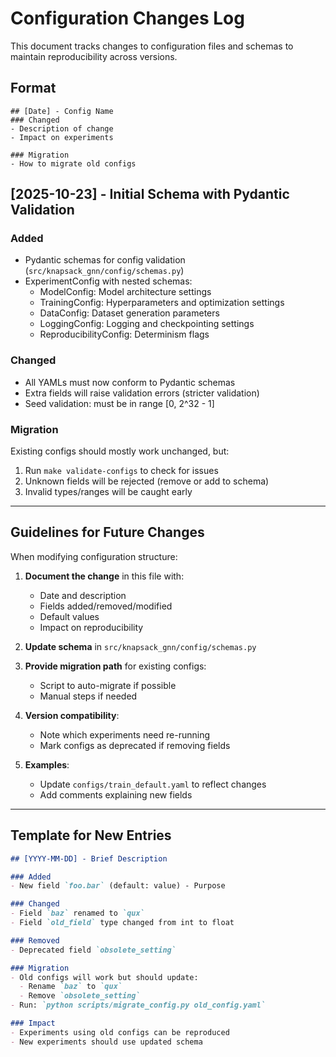 # Configuration Changes Log

This document tracks changes to configuration files and schemas to maintain reproducibility across versions.

## Format

```
## [Date] - Config Name
### Changed
- Description of change
- Impact on experiments

### Migration
- How to migrate old configs
```

## [2025-10-23] - Initial Schema with Pydantic Validation

### Added
- Pydantic schemas for config validation (`src/knapsack_gnn/config/schemas.py`)
- ExperimentConfig with nested schemas:
  - ModelConfig: Model architecture settings
  - TrainingConfig: Hyperparameters and optimization settings
  - DataConfig: Dataset generation parameters
  - LoggingConfig: Logging and checkpointing settings
  - ReproducibilityConfig: Determinism flags

### Changed
- All YAMLs must now conform to Pydantic schemas
- Extra fields will raise validation errors (stricter validation)
- Seed validation: must be in range [0, 2^32 - 1]

### Migration
Existing configs should mostly work unchanged, but:
1. Run `make validate-configs` to check for issues
2. Unknown fields will be rejected (remove or add to schema)
3. Invalid types/ranges will be caught early

---

## Guidelines for Future Changes

When modifying configuration structure:

1. **Document the change** in this file with:
   - Date and description
   - Fields added/removed/modified
   - Default values
   - Impact on reproducibility

2. **Update schema** in `src/knapsack_gnn/config/schemas.py`

3. **Provide migration path** for existing configs:
   - Script to auto-migrate if possible
   - Manual steps if needed

4. **Version compatibility**:
   - Note which experiments need re-running
   - Mark configs as deprecated if removing fields

5. **Examples**:
   - Update `configs/train_default.yaml` to reflect changes
   - Add comments explaining new fields

---

## Template for New Entries

```markdown
## [YYYY-MM-DD] - Brief Description

### Added
- New field `foo.bar` (default: value) - Purpose

### Changed
- Field `baz` renamed to `qux`
- Field `old_field` type changed from int to float

### Removed
- Deprecated field `obsolete_setting`

### Migration
- Old configs will work but should update:
  - Rename `baz` to `qux`
  - Remove `obsolete_setting`
- Run: `python scripts/migrate_config.py old_config.yaml`

### Impact
- Experiments using old configs can be reproduced
- New experiments should use updated schema
```

